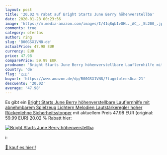 ```yaml
---
layout: post
title: '20.02 % rabat auf Bright Starts June Berry höhenverstellba'
date: 2020-01-28 00:23:56
image: 'https://m.media-amazon.com/images/I/41q8qbIvOHL._AC_._SL200_.jpg'
comments: true
category: ofertas
author: ring
slug: 'B00GSX1VN8-de'
actualPrice: 47.98 EUR
currency: EUR
price: 47.98
comparePrice: 59.99 EUR
prodname: 'Bright Starts June Berry höhenverstellbare Lauflernhilfe mit abnehmbarem Spielzeug  Lichtern  Melodien  Lautstärkeregler  hoher Rückenlehne  Sicherheitsstopper'
country: 'de'
flag: '🇩🇪'
buyurl: 'https://www.amazon.de/dp/B00GSX1VN8/?tag=tolees0ca-21'
descuento: '20.02'
average: '47.98'
---
```


Es gibt ein [Bright Starts June Berry höhenverstellbare Lauflernhilfe mit abnehmbarem Spielzeug  Lichtern  Melodien  Lautstärkeregler  hoher Rückenlehne  Sicherheitsstopper](https://www.amazon.de/dp/B00GSX1VN8/?tag=tolees0ca-21) mit aktuellem Preis 47.98 EUR (original: 59.99 EUR) 20.02 % Rabatt hier:

[![Bright Starts June Berry höhenverstellba](https://m.media-amazon.com/images/I/41q8qbIvOHL._AC_._SL200_.jpg)](https://www.amazon.de/dp/B00GSX1VN8/?tag=tolees0ca-21)

ℹ️:


[🛒 kauf es hier!!](https://www.amazon.de/dp/B00GSX1VN8/?tag=tolees0ca-21)

